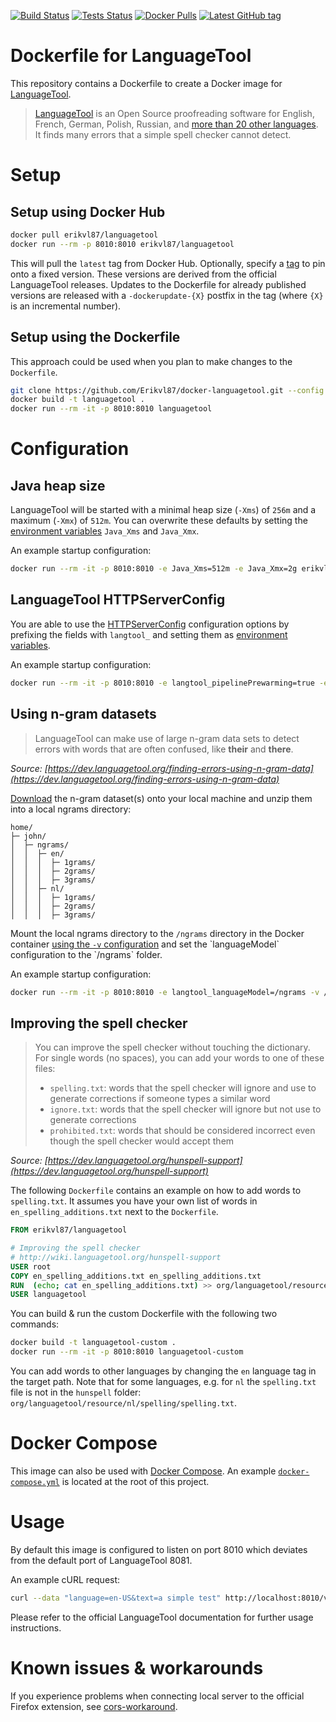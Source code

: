 [![Build Status](https://github.com/Erikvl87/docker-languagetool/workflows/Build/badge.svg)](https://github.com/Erikvl87/docker-languagetool) [![Tests Status](https://github.com/Erikvl87/docker-languagetool/workflows/Tests/badge.svg)](https://github.com/Erikvl87/docker-languagetool) [![Docker Pulls](https://img.shields.io/docker/pulls/erikvl87/languagetool)](https://hub.docker.com/r/erikvl87/languagetool) [![Latest GitHub tag](https://img.shields.io/github/v/tag/Erikvl87/docker-languagetool?label=GitHub%20tag)](https://github.com/Erikvl87/docker-languagetool/releases)

# Dockerfile for LanguageTool
This repository contains a Dockerfile to create a Docker image for [LanguageTool](https://github.com/languagetool-org/languagetool).

> [LanguageTool](https://www.languagetool.org/) is an Open Source proofreading software for English, French, German, Polish, Russian, and [more than 20 other languages](https://languagetool.org/languages/). It finds many errors that a simple spell checker cannot detect.

# Setup

## Setup using Docker Hub

```sh
docker pull erikvl87/languagetool
docker run --rm -p 8010:8010 erikvl87/languagetool
```

This will pull the `latest` tag from Docker Hub. Optionally, specify a [tag](https://hub.docker.com/r/erikvl87/languagetool/tags) to pin onto a fixed version. These versions are derived from the official LanguageTool releases. Updates to the Dockerfile for already published versions are released with a `-dockerupdate-{X}` postfix in the tag (where `{X}` is an incremental number).

## Setup using the Dockerfile
This approach could be used when you plan to make changes to the `Dockerfile`.

```sh
git clone https://github.com/Erikvl87/docker-languagetool.git --config core.autocrlf=input
docker build -t languagetool .
docker run --rm -it -p 8010:8010 languagetool
```

# Configuration

## Java heap size
LanguageTool will be started with a minimal heap size (`-Xms`) of `256m` and a maximum (`-Xmx`) of `512m`. You can overwrite these defaults by setting the [environment variables](https://docs.docker.com/engine/reference/commandline/run/#set-environment-variables--e---env---env-file) `Java_Xms` and `Java_Xmx`.

An example startup configuration:

```sh
docker run --rm -it -p 8010:8010 -e Java_Xms=512m -e Java_Xmx=2g erikvl87/languagetool
```

## LanguageTool HTTPServerConfig
You are able to use the [HTTPServerConfig](https://languagetool.org/development/api/org/languagetool/server/HTTPServerConfig.html) configuration options by prefixing the fields with `langtool_` and setting them as [environment variables](https://docs.docker.com/engine/reference/commandline/run/#set-environment-variables--e---env---env-file).

An example startup configuration:

```sh
docker run --rm -it -p 8010:8010 -e langtool_pipelinePrewarming=true -e Java_Xms=1g -e Java_Xmx=2g erikvl87/languagetool
```

## Using n-gram datasets
> LanguageTool can make use of large n-gram data sets to detect errors with words that are often confused, like __their__ and __there__.

*Source: [https://dev.languagetool.org/finding-errors-using-n-gram-data](https://dev.languagetool.org/finding-errors-using-n-gram-data)*

[Download](http://languagetool.org/download/ngram-data/) the n-gram dataset(s) onto your local machine and unzip them into a local ngrams directory:

```
home/
├─ john/
│  ├─ ngrams/
│  │  ├─ en/
│  │  │  ├─ 1grams/
│  │  │  ├─ 2grams/
│  │  │  ├─ 3grams/
│  │  ├─ nl/
│  │  │  ├─ 1grams/
│  │  │  ├─ 2grams/
│  │  │  ├─ 3grams/
```

Mount the local ngrams directory to the `/ngrams` directory in the Docker container [using the `-v` configuration]([https://docs.docker.com/engine/reference/commandline/run/#mount-volume--v---read-only](https://docs.docker.com/engine/reference/commandline/container_run/#read-only)) and set the `languageModel` configuration to the `/ngrams` folder.

An example startup configuration:

```sh
docker run --rm -it -p 8010:8010 -e langtool_languageModel=/ngrams -v /home/john/ngrams:/ngrams:ro erikvl87/languagetool
```

## Improving the spell checker

> You can improve the spell checker without touching the dictionary. For single words (no spaces), you can add your words to one of these files:
> * `spelling.txt`: words that the spell checker will ignore and use to generate corrections if someone types a similar word
> * `ignore.txt`: words that the spell checker will ignore but not use to generate corrections
> * `prohibited.txt`: words that should be considered incorrect even though the spell checker would accept them

*Source: [https://dev.languagetool.org/hunspell-support](https://dev.languagetool.org/hunspell-support)*

The following `Dockerfile` contains an example on how to add words to `spelling.txt`. It assumes you have your own list of words in `en_spelling_additions.txt` next to the `Dockerfile`.

```dockerfile
FROM erikvl87/languagetool

# Improving the spell checker
# http://wiki.languagetool.org/hunspell-support
USER root
COPY en_spelling_additions.txt en_spelling_additions.txt
RUN  (echo; cat en_spelling_additions.txt) >> org/languagetool/resource/en/hunspell/spelling.txt
USER languagetool
```

You can build & run the custom Dockerfile with the following two commands:

```sh
docker build -t languagetool-custom .
docker run --rm -it -p 8010:8010 languagetool-custom
```

You can add words to other languages by changing the `en` language tag in the target path. Note that for some languages, e.g. for `nl` the `spelling.txt` file is not in the `hunspell` folder: `org/languagetool/resource/nl/spelling/spelling.txt`.

# Docker Compose

This image can also be used with [Docker Compose](https://docs.docker.com/compose/). An example [`docker-compose.yml`](docker-compose.yml) is located at the root of this project.

# Usage
By default this image is configured to listen on port 8010 which deviates from the default port of LanguageTool 8081.

An example cURL request:

```sh
curl --data "language=en-US&text=a simple test" http://localhost:8010/v2/check
```

Please refer to the official LanguageTool documentation for further usage instructions.

# Known issues & workarounds

If you experience problems when connecting local server to the official Firefox extension, see [cors-workaround](cors-workaround/).

